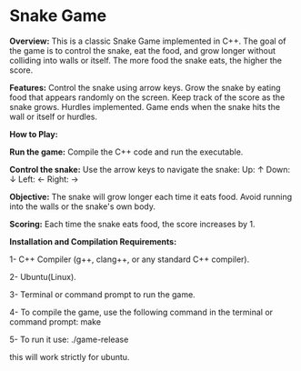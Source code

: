 # **Snake Game**

**Overview:**
This is a classic Snake Game implemented in C++. The goal of the game is to control the snake, eat the food, and grow longer without colliding into walls or itself. The more food the snake eats, the higher the score.

**Features:**
Control the snake using arrow keys.
Grow the snake by eating food that appears randomly on the screen.
Keep track of the score as the snake grows.
Hurdles implemented.
Game ends when the snake hits the wall or itself or hurdles.

**How to Play:**

**Run the game:** Compile the C++ code and run the executable.

**Control the snake:** Use the arrow keys to navigate the snake:
Up: ↑
Down: ↓
Left: ←
Right: →

**Objective:** The snake will grow longer each time it eats food. Avoid running into the walls or the snake's own body.

**Scoring:** Each time the snake eats food, the score increases by 1.

**Installation and Compilation Requirements:**

1- C++ Compiler (g++, clang++, or any standard C++ compiler).

2- Ubuntu(Linux).

3- Terminal or command prompt to run the game.

4- To compile the game, use the following command in the terminal or command prompt:
make

5- To run it use:
./game-release

this will work strictly for ubuntu.

